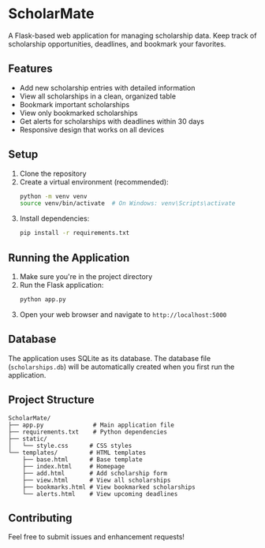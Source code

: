 # ScholarMate

A Flask-based web application for managing scholarship data. Keep track of scholarship opportunities, deadlines, and bookmark your favorites.

## Features

- Add new scholarship entries with detailed information
- View all scholarships in a clean, organized table
- Bookmark important scholarships
- View only bookmarked scholarships
- Get alerts for scholarships with deadlines within 30 days
- Responsive design that works on all devices

## Setup

1. Clone the repository
2. Create a virtual environment (recommended):
   ```bash
   python -m venv venv
   source venv/bin/activate  # On Windows: venv\Scripts\activate
   ```
3. Install dependencies:
   ```bash
   pip install -r requirements.txt
   ```

## Running the Application

1. Make sure you're in the project directory
2. Run the Flask application:
   ```bash
   python app.py
   ```
3. Open your web browser and navigate to `http://localhost:5000`

## Database

The application uses SQLite as its database. The database file (`scholarships.db`) will be automatically created when you first run the application.

## Project Structure

```
ScholarMate/
├── app.py              # Main application file
├── requirements.txt    # Python dependencies
├── static/
│   └── style.css      # CSS styles
└── templates/         # HTML templates
    ├── base.html      # Base template
    ├── index.html     # Homepage
    ├── add.html       # Add scholarship form
    ├── view.html      # View all scholarships
    ├── bookmarks.html # View bookmarked scholarships
    └── alerts.html    # View upcoming deadlines
```

## Contributing

Feel free to submit issues and enhancement requests! 